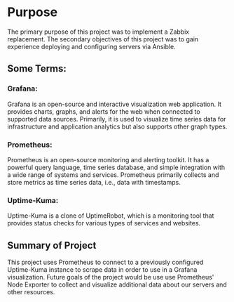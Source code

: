 
# Purpose
The primary purpose of this project was to implement a Zabbix replacement. The secondary objectives of this project was to gain experience deploying and configuring servers via Ansible. 

## Some Terms:
### Grafana:
Grafana is an open-source and interactive visualization web application. It provides charts, graphs, and alerts for the web when connected to supported data sources. Primarily, it is used to visualize time series data for infrastructure and application analytics but also supports other graph types. 

### Prometheus:
Prometheus is an open-source monitoring and alerting toolkit. It has a powerful query language, time series database, and simple integration with a wide range of systems and services. Prometheus primarily collects and store metrics as time series data, i.e., data with timestamps. 

### Uptime-Kuma: 
Uptime-Kuma is a clone of UptimeRobot, which is a monitoring tool that provides status checks for various types of services and websites. 

## Summary of Project
This project uses Prometheus to connect to a previously configured Uptime-Kuma instance to scrape data in order to use in a Grafana visualization. Future goals of the project would be use use Prometheus' Node Exporter to collect and visualize additional data about our servers and other resources. 
